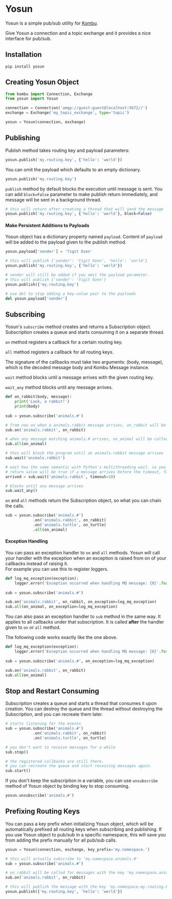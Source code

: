 # Yosun

Yosun is a simple pub/sub utility for [Kombu]. 

Give Yosun a connection and a topic exchange and it provides a nice interface for pub/sub. 

## Installation

```
pip install yosun
```

## Creating Yosun Object

```python
from kombu import Connection, Exchange
from yosun import Yosun

connection = Connection('amqp://guest:guest@localhost:5672//')
exchange = Exchange('my_topic_exchange', type='topic')

yosun = Yosun(connection, exchange)
```

## Publishing

Publish method takes routing key and payload parameters:

```python
yosun.publish('my.routing.key', {'hello': 'world'})
```

You can omit the payload which defaults to an empty dictionary.

```python
yosun.publish('my.routing.key')
```

`publish` method by default blocks the execution until message is sent. You can add `block=False` parameter to make 
publish return immediately, and message will be sent in a background thread.

```python
# this will return after creating a thread that will send the message
yosun.publish('my.routing.key', {'hello': 'world'}, block=False)  
```

#### Make Persistent Additions to Payloads

Yosun object has a dictionary property named `payload`. Content of `payload` will be added
to the payload given to the publish method.

```python
yosun.payload['sender'] = 'Yigit Ozen'

# this will publish {'sender': 'Yigit Ozen', 'hello': 'world'}
yosun.publish('my.routing.key', {'hello': 'world'})

# sender will still be added if you omit the payload parameter. 
# this will publish {'sender': 'Yigit Ozen'}
yosun.publish({'my.routing.key')

# use del to stop adding a key-value pair to the payloads
del yosun.payload['sender']
```

## Subscribing

Yosun's `subscribe` method creates and returns a Subscription object. Subscription creates a 
queue and starts consuming it on a separate thread. 

`on` method registers a callback for a certain routing key.
 
`all` method registers a callback for all routing keys.

The signature of the callbacks must take two arguments: (body, message), which is the decoded message body and Kombu Message instance.

`wait` method blocks until a message arrives with the given routing key.

`wait_any` method blocks until any message arrives.

```python
def on_rabbit(body, message):
    print('Look, a rabbit!')
    print(body)
    
sub = yosun.subscribe('animals.#')

# from now on when a animals.rabbit message arrives, on_rabbit will be called
sub.on('animals.rabbit', on_rabbit)

# when any message matching animals.# arrives, on_animal will be called
sub.all(on_animal)

# this will block the program until an animals.rabbit message arrives
sub.wait('animals.rabbit')

# wait has the same semantic with Python's multithreading wait. so you can pass a timeout.
# return value will be true if a message arrives before the timeout, false otherwise
arrived = sub.wait('animals.rabbit', timeout=10)

# blocks until any message arrives
sub.wait_any()
```

`on` and `all` methods return the Subscription object, so what you can chain the calls.

```python
sub = yosun.subscribe('animals.#')
            .on('animals.rabbit', on_rabbit)
            .on('animals.turtle', on_turtle)
            .all(on_animal)
```

#### Exception Handling

You can pass an exception handler to `on` and `all` methods. Yosun will call your handler with the exception 
when an exception is raised from on of your callbacks instead of raising it.  
For example you can use this to register loggers.

```python
def log_mq_exception(exception):
    logger.error('Exception occurred when handling MQ message: {0}'.format(exception))
    
sub = yosun.subscribe('animals.#')

sub.on('animals.rabbit', on_rabbit, on_exception=log_mq_exception)
sub.all(on_animal, on_exception=log_mq_exception) 
```

You can also pass an exception handler to `sub` method in the same way. 
It applies to all callbacks under that subscription. 
It is called **after** the handler given to `on` or `all` method.

The following code works exactly like the one above.

```python
def log_mq_exception(exception):
    logger.error('Exception occurred when handling MQ message: {0}'.format(exception))
    
sub = yosun.subscribe('animals.#', on_exception=log_mq_exception)

sub.on('animals.rabbit', on_rabbit)
sub.all(on_animal) 
```

## Stop and Restart Consuming

Subscription creates a queue and starts a thread that consumes it upon creation.
You can destroy the queue and the thread without destroying the Subscription, and you can recreate them later.

```python
# starts listening for the events
sub = yosun.subscribe('animals.#')
            .on('animals.rabbit', on_rabbit)
            .on('animals.turtle', on_turtle)

# you don't want to receive messages for a while
sub.stop()

# the registered callbacks are still there.
# you can recreate the queue and start receiving messages again.
sub.start()
```

If you don't keep the subscription in a variable, you can use `unsubscribe` method of Yosun object by binding key 
to stop consuming.

```python
yosun.unsubscribe('animals.#')
```

## Prefixing Routing Keys

You can pass a key prefix when initializing Yosun object, which will be automatically prefixed all routing keys 
when subscribing and publishing. If you use Yosun object to pub/sub in a specific namespace, this will save you 
from adding the prefix manually for all pub/sub calls.

```python
yosun = Yosun(connection, exchange, key_prefix='my.namespace.')

# this will actually subscribe to 'my.namespace.animals.#'
sub = yosun.subscribe('animals.#')

# on_rabbit will be called for messages with the key 'my.namespace.animals.rabbit'
sub.on('animals.rabbit', on_rabbit)

# this will publish the message with the key 'my.namespace.my.routing.key'
yosun.publish({'my.routing.key', 'hello': 'world'})
```


[Kombu]: https://github.com/celery/kombu
